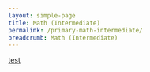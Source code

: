 ```yaml
---
layout: simple-page
title: Math (Intermediate)
permalink: /primary-math-intermediate/
breadcrumb: Math (Intermediate)
---
```

[test](/placeholder-primary-math-intermediate/)
